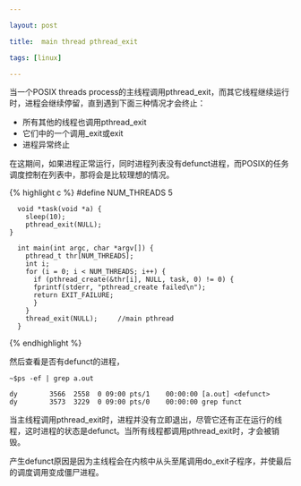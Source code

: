 ```yaml
---

layout: post  

title:  main thread pthread_exit

tags: [linux]

---
```


当一个POSIX threads process的主线程调用pthread\_exit，而其它线程继续运行时，进程会继续停留，直到遇到下面三种情况才会终止：

* 所有其他的线程也调用pthread\_exit
* 它们中的一个调用\_exit或exit
* 进程异常终止

在这期间，如果进程正常运行，同时进程列表没有defunct进程，而POSIX的任务调度控制在列表中，那将会是比较理想的情况。
	
{% highlight c %}
    #define NUM_THREADS 5
	
	  void *task(void *a) {
	    sleep(10);
	    pthread_exit(NULL);
    }
	
	  int main(int argc, char *argv[]) {
	    pthread_t thr[NUM_THREADS];
	    int i;
	    for (i = 0; i < NUM_THREADS; i++) {
	      if (pthread_create(&thr[i], NULL, task, 0) != 0) {
          fprintf(stderr, "pthread_create failed\n");
          return EXIT_FAILURE;
	      }
	    }
	    thread_exit(NULL);     //main pthread 
 	  }
{% endhighlight %}

然后查看是否有defunct的进程，
    

`~$ps -ef | grep a.out`

    dy        3566  2558  0 09:00 pts/1    00:00:00 [a.out] <defunct>
    dy        3573  3229  0 09:00 pts/0    00:00:00 grep funct

当主线程调用pthread\_exit时，进程并没有立即退出，尽管它还有正在运行的线程，这时进程的状态是defunct。当所有线程都调用pthread\_exit时，才会被销毁。

产生defunct原因是因为主线程会在内核中从头至尾调用do_exit子程序，并使最后的调度调用变成僵尸进程。
